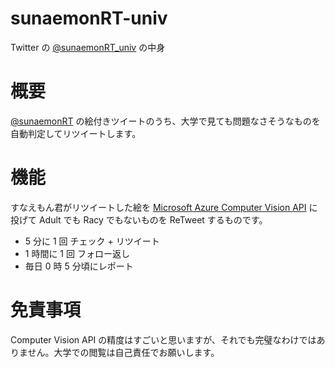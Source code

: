 # sunaemonRT-univ
Twitter の [@sunaemonRT_univ](https://twitter.com/sunaemonRT_univ) の中身

# 概要

[@sunaemonRT](https://twitter.com/sunaemonRT) の絵付きツイートのうち、大学で見ても問題なさそうなものを自動判定してリツイートします。

# 機能

すなえもん君がリツイートした絵を
[Microsoft Azure Computer Vision API](https://azure.microsoft.com/ja-jp/services/cognitive-services/computer-vision/)
に投げて Adult でも Racy でもないものを ReTweet するものです。

- 5 分に 1 回 チェック + リツイート
- 1 時間に 1 回 フォロー返し
- 毎日 0 時 5 分頃にレポート

# 免責事項

Computer Vision API の精度はすごいと思いますが、それでも完璧なわけではありません。大学での閲覧は自己責任でお願いします。

